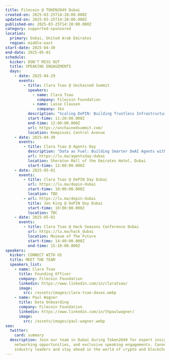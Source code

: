 ```yaml
---
title: Filecoin @ TOKEN2049 Dubai
created-on: 2025-03-25T14:28:00.000Z
updated-on: 2025-03-25T14:28:00.000Z
published-on: 2025-03-25T14:28:00.000Z
category: supported-sponsored
location:
  primary: Dubai, United Arab Emirates
  region: middle-east
start-date: 2025-04-30
end-date: 2025-05-01
schedule:
  kicker: DON'T MISS OUT
  title: SPEAKING ENGAGEMENTS
  days:
    - date: 2025-04-29
      events:
        - title: Clara Tsao @ Unchained Summit
          speakers:
            - name: Clara Tsao
              company: Filecoin Foundation
            - name: Lasse Clausen
              company: 1kx
          description: "Scaling DePIN: Building Trustless Infrastructure for Mass Adoption"
          start-time: 11:20:00.000Z
          end-time: 12:00:00.000Z
          url: https://unchainedsummit.com/
          location: Kempinski Central Avenue
    - date: 2025-04-30
      events:
        - title: Clara Tsao @ Agents Day
          description: "Data as Fuel: Building Smarter DeAI Agents with Better Inputs"
          url: https://lu.ma/agentsday-dubai
          location: Sheraton Mall of the Emirates Hotel, Dubai
          start-time: 12:00:00.000Z
    - date: 2025-05-01
      events:
        - title: Clara Tsao @ DePIN Day Dubai
          url: https://lu.ma/depin-dubai
          start-time: 10:00:00.000Z
          location: TBD
        - url: https://lu.ma/depin-dubai
          title: Jen King @ DePIN Day Dubai
          start-time: 10:00:00.000Z
          location: TBC
    - date: 2025-05-02
      events:
        - title: Clara Tsao @ Hack Seasons Conference Dubai
          url: https://lu.ma/hack_dubai
          location: Museum of The Future
          start-time: 14:40:00.000Z
          end-time: 15:10:00.000Z
speakers:
  kicker: CONNECT WITH US
  title: MEET THE TEAM
  speakers_list:
    - name: Clara Tsao
      title: Founding Officer
      company: Filecoin Foundation
      linkedin: https://www.linkedin.com/in/claratsao/
      image:
        src: /assets/images/clara-tsao-davos.webp
    - name: Paul Wagner
      title: Data Onboarding
      company: Filecoin Foundation
      linkedin: https://www.linkedin.com/in/thpaulwagner/
      image:
        src: /assets/images/paul-wagner.webp
seo:
  twitter:
    card: summary
  description: Join our team in Dubai during Token2049 for expert insights,
    networking opportunities, and exclusive speaking engagements. Connect with
    industry leaders and stay ahead in the world of crypto and blockchain!
---
```

